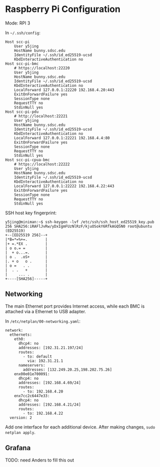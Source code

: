 # Raspberry Pi Configuration

Mode: RPI 3

In `~/.ssh/config`:
```
Host scc-pi
	User y5jing
	HostName bunny.sdsc.edu
	IdentityFile ~/.ssh/id_ed25519-ucsd
	KbdInteractiveAuthentication no
Host scc-pi-bmc
	# https://localhost:22220
	User y5jing
	HostName bunny.sdsc.edu
	IdentityFile ~/.ssh/id_ed25519-ucsd
	KbdInteractiveAuthentication no
	LocalForward 127.0.0.1:22220 192.168.4.20:443
	ExitOnForwardFailure yes
	SessionType none
	RequestTTY no
	StdinNull yes
Host scc-pi-pdu
	# http://localhost:22221
	User y5jing
	HostName bunny.sdsc.edu
	IdentityFile ~/.ssh/id_ed25519-ucsd
	KbdInteractiveAuthentication no
	LocalForward 127.0.0.1:22221 192.168.4.4:80
	ExitOnForwardFailure yes
	SessionType none
	RequestTTY no
	StdinNull yes
Host scc-pi-cpua-bmc
	# https://localhost:22222
	User y5jing
	HostName bunny.sdsc.edu
	IdentityFile ~/.ssh/id_ed25519-ucsd
	KbdInteractiveAuthentication no
	LocalForward 127.0.0.1:22222 192.168.4.22:443
	ExitOnForwardFailure yes
	SessionType none
	RequestTTY no
	StdinNull yes
```

SSH host key fingerprint:
```
y5jing@miniman:~$ ssh-keygen -lvf /etc/ssh/ssh_host_ed25519_key.pub
256 SHA256:iRAFlJvRw/yDxIgmFUzNlRzF/kjuOSokY6RfkAGQSN0 root@ubuntu (ED25519)
+--[ED25519 256]--+
|*B=*=%+=.        |
|+ =.*EX .        |
| o o.= =         |
|  + o...=.       |
| o .  .oS+       |
|. + o   o .      |
| o =   . .       |
|  . .   +        |
|     ... .       |
+----[SHA256]-----+
```

## Networking

The main Ethernet port provides Internet access, while each BMC is attached via a Ethernet to USB adapter.

In `/etc/netplan/00-networking.yaml`:
```
network:
  ethernets:
    eth0:
      dhcp4: no
      addresses: [192.31.21.197/24]
      routes:
        - to: default
          via: 192.31.21.1
      nameservers:
        addresses: [132.249.20.25,198.202.75.26]
    enx00e01e700091:
      dhcp4: no
      addresses: [192.168.4.69/24]
      routes:
        - to: 192.168.4.20
    enx7cc2c6447e33:
      dhcp4: no
      addresses: [192.168.4.21/24]
      routes:
        - to: 192.168.4.22
  version: 2
```
Add one interface for each additional device.  After making changes, `sudo netplan apply`.

## Grafana

TODO: need Anders to fill this out
